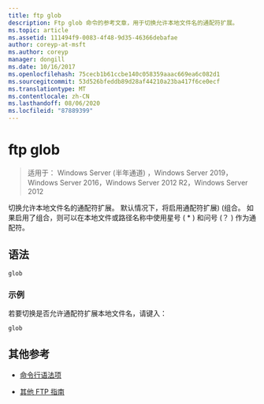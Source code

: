```yaml
---
title: ftp glob
description: Ftp glob 命令的参考文章，用于切换允许本地文件名的通配符扩展。
ms.topic: article
ms.assetid: 111494f9-0083-4f48-9d35-46366debafae
author: coreyp-at-msft
ms.author: coreyp
manager: dongill
ms.date: 10/16/2017
ms.openlocfilehash: 75cecb1b61ccbe140c058359aaac669ea6c082d1
ms.sourcegitcommit: 53d526bfeddb89d28af44210a23ba417f6ce0ecf
ms.translationtype: MT
ms.contentlocale: zh-CN
ms.lasthandoff: 08/06/2020
ms.locfileid: "87889399"
---
```

# <a name="ftp-glob"></a>ftp glob

> 适用于： Windows Server (半年通道) ，Windows Server 2019，Windows Server 2016，Windows Server 2012 R2，Windows Server 2012

切换允许本地文件名的通配符扩展。 默认情况下，将启用通配符扩展)  (组合。 如果启用了组合，则可以在本地文件或路径名称中使用星号 ( * ) 和问号 (？ ) 作为通配符。

## <a name="syntax"></a>语法

```
glob
```

### <a name="examples"></a>示例

若要切换是否允许通配符扩展本地文件名，请键入：

```
glob
```

## <a name="additional-references"></a>其他参考

- [命令行语法项](command-line-syntax-key.md)

- [其他 FTP 指南](/previous-versions/orphan-topics/ws.10/cc756013(v=ws.10))
